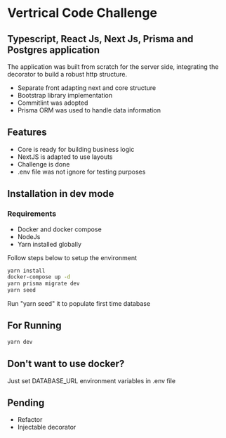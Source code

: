 # Vertrical Code Challenge
## Typescript, React Js, Next Js, Prisma and Postgres application

The application was built from scratch for the server side, integrating the decorator to build a robust http structure.

- Separate front adapting next and core structure
- Bootstrap library implementation
- Commitlint was adopted
- Prisma ORM was used to handle data information

## Features

- Core is ready for building business logic
- NextJS is adapted to use layouts
- Challenge is done
- .env file was not ignore for testing purposes

## Installation in dev mode

### Requirements

- Docker and docker compose
- NodeJs
- Yarn installed globally

Follow steps below to setup the environment

```sh
yarn install
docker-compose up -d
yarn prisma migrate dev
yarn seed
```

Run "yarn seed" it to populate first time database

## For Running

```sh
yarn dev
```
## Don't want to use docker?

Just set DATABASE_URL environment variables in .env file

## Pending

- Refactor
- Injectable decorator